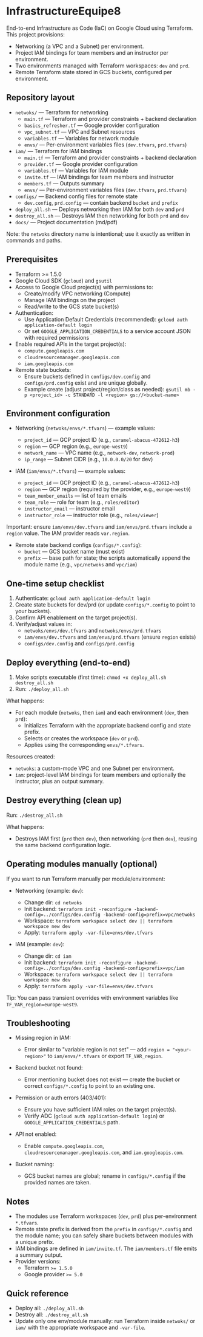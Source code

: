 # InfrastructureEquipe8

End-to-end Infrastructure as Code (IaC) on Google Cloud using Terraform. This project provisions:
- Networking (a VPC and a Subnet) per environment.
- Project IAM bindings for team members and an instructor per environment.
- Two environments managed with Terraform workspaces: `dev` and `prd`.
- Remote Terraform state stored in GCS buckets, configured per environment.

## Repository layout

- `netwoks/` — Terraform for networking
  - `main.tf` — Terraform and provider constraints + backend declaration
  - `basics_refresher.tf` — Google provider configuration
  - `vpc_subnet.tf` — VPC and Subnet resources
  - `variables.tf` — Variables for network module
  - `envs/` — Per-environment variables files (`dev.tfvars`, `prd.tfvars`)
- `iam/` — Terraform for IAM bindings
  - `main.tf` — Terraform and provider constraints + backend declaration
  - `provider.tf` — Google provider configuration
  - `variables.tf` — Variables for IAM module
  - `invite.tf` — IAM bindings for team members and instructor
  - `members.tf` — Outputs summary
  - `envs/` — Per-environment variables files (`dev.tfvars`, `prd.tfvars`)
- `configs/` — Backend config files for remote state
  - `dev.config`, `prd.config` — contain backend `bucket` and `prefix`
- `deploy_all.sh` — Deploys networking then IAM for both `dev` and `prd`
- `destroy_all.sh` — Destroys IAM then networking for both `prd` and `dev`
- `docs/` — Project documentation (md/pdf)

Note: the `netwoks` directory name is intentional; use it exactly as written in commands and paths.

## Prerequisites

- Terraform >= 1.5.0
- Google Cloud SDK (`gcloud`) and `gsutil`
- Access to Google Cloud project(s) with permissions to:
  - Create/modify VPC networking (Compute)
  - Manage IAM bindings on the project
  - Read/write to the GCS state bucket(s)
- Authentication:
  - Use Application Default Credentials (recommended): `gcloud auth application-default login`
  - Or set `GOOGLE_APPLICATION_CREDENTIALS` to a service account JSON with required permissions
- Enable required APIs in the target project(s):
  - `compute.googleapis.com`
  - `cloudresourcemanager.googleapis.com`
  - `iam.googleapis.com`
- Remote state buckets:
  - Ensure buckets defined in `configs/dev.config` and `configs/prd.config` exist and are unique globally.
  - Example create (adjust project/region/class as needed): `gsutil mb -p <project_id> -c STANDARD -l <region> gs://<bucket-name>`

## Environment configuration

- Networking (`netwoks/envs/*.tfvars`) — example values:
  - `project_id` — GCP project ID (e.g., `caramel-abacus-472612-h3`)
  - `region` — GCP region (e.g., `europe-west9`)
  - `network_name` — VPC name (e.g., `network-dev`, `network-prod`)
  - `ip_range` — Subnet CIDR (e.g., `10.0.0.0/20` for dev)

- IAM (`iam/envs/*.tfvars`) — example values:
  - `project_id` — GCP project ID (e.g., `caramel-abacus-472612-h3`)
  - `region` — GCP region (required by the provider, e.g., `europe-west9`)
  - `team_member_emails` — list of team emails
  - `team_role` — role for team (e.g., `roles/editor`)
  - `instructor_email` — instructor email
  - `instructor_role` — instructor role (e.g., `roles/viewer`)

Important: ensure `iam/envs/dev.tfvars` and `iam/envs/prd.tfvars` include a `region` value. The IAM provider reads `var.region`.

- Remote state backend configs (`configs/*.config`):
  - `bucket` — GCS bucket name (must exist)
  - `prefix` — base path for state; the scripts automatically append the module name (e.g., `vpc/netwoks` and `vpc/iam`)

## One-time setup checklist

1. Authenticate: `gcloud auth application-default login`
2. Create state buckets for dev/prd (or update `configs/*.config` to point to your buckets).
3. Confirm API enablement on the target project(s).
4. Verify/adjust values in:
   - `netwoks/envs/dev.tfvars` and `netwoks/envs/prd.tfvars`
   - `iam/envs/dev.tfvars` and `iam/envs/prd.tfvars` (ensure `region` exists)
   - `configs/dev.config` and `configs/prd.config`

## Deploy everything (end-to-end)

1. Make scripts executable (first time): `chmod +x deploy_all.sh destroy_all.sh`
2. Run: `./deploy_all.sh`

What happens:
- For each module (`netwoks`, then `iam`) and each environment (`dev`, then `prd`):
  - Initializes Terraform with the appropriate backend config and state prefix.
  - Selects or creates the workspace (`dev` or `prd`).
  - Applies using the corresponding `envs/*.tfvars`.

Resources created:
- `netwoks`: a custom-mode VPC and one Subnet per environment.
- `iam`: project-level IAM bindings for team members and optionally the instructor, plus an output summary.

## Destroy everything (clean up)

Run: `./destroy_all.sh`

What happens:
- Destroys IAM first (`prd` then `dev`), then networking (`prd` then `dev`), reusing the same backend configuration logic.

## Operating modules manually (optional)

If you want to run Terraform manually per module/environment:

- Networking (example: `dev`):
  - Change dir: `cd netwoks`
  - Init backend: `terraform init -reconfigure -backend-config=../configs/dev.config -backend-config=prefix=vpc/netwoks`
  - Workspace: `terraform workspace select dev || terraform workspace new dev`
  - Apply: `terraform apply -var-file=envs/dev.tfvars`

- IAM (example: `dev`):
  - Change dir: `cd iam`
  - Init backend: `terraform init -reconfigure -backend-config=../configs/dev.config -backend-config=prefix=vpc/iam`
  - Workspace: `terraform workspace select dev || terraform workspace new dev`
  - Apply: `terraform apply -var-file=envs/dev.tfvars`

Tip: You can pass transient overrides with environment variables like `TF_VAR_region=europe-west9`.

## Troubleshooting

- Missing region in IAM:
  - Error similar to "variable region is not set" — add `region = "<your-region>"` to `iam/envs/*.tfvars` or export `TF_VAR_region`.

- Backend bucket not found:
  - Error mentioning bucket does not exist — create the bucket or correct `configs/*.config` to point to an existing one.

- Permission or auth errors (403/401):
  - Ensure you have sufficient IAM roles on the target project(s).
  - Verify ADC (`gcloud auth application-default login`) or `GOOGLE_APPLICATION_CREDENTIALS` path.

- API not enabled:
  - Enable `compute.googleapis.com`, `cloudresourcemanager.googleapis.com`, and `iam.googleapis.com`.

- Bucket naming:
  - GCS bucket names are global; rename in `configs/*.config` if the provided names are taken.

## Notes

- The modules use Terraform workspaces (`dev`, `prd`) plus per-environment `*.tfvars`.
- Remote state prefix is derived from the `prefix` in `configs/*.config` and the module name; you can safely share buckets between modules with a unique prefix.
- IAM bindings are defined in `iam/invite.tf`. The `iam/members.tf` file emits a summary output.
- Provider versions:
  - Terraform `>= 1.5.0`
  - Google provider `>= 5.0`

## Quick reference

- Deploy all: `./deploy_all.sh`
- Destroy all: `./destroy_all.sh`
- Update only one env/module manually: run Terraform inside `netwoks/` or `iam/` with the appropriate workspace and `-var-file`.